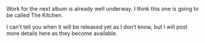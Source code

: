 Work for the next album is already well underway. I think this one is going to be called The Kitchen.

I can’t tell you when it will be released yet as I don’t know, but I will post more details here as they become available.